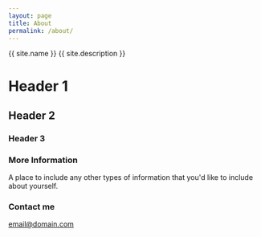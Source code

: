 ```yaml
---
layout: page
title: About
permalink: /about/
---
```


{{ site.name }}
{{ site.description }}

# Header 1 #
## Header 2 ##
### Header 3 ###

### More Information

A place to include any other types of information that you'd like to include about yourself.

### Contact me

[email@domain.com](mailto:email@domain.com)